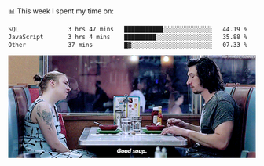 📊 This week I spent my time on:
<!--START_SECTION:waka-->

```text
SQL              3 hrs 47 mins   ███████████░░░░░░░░░░░░░░   44.19 %
JavaScript       3 hrs 4 mins    █████████░░░░░░░░░░░░░░░░   35.88 %
Other            37 mins         █▓░░░░░░░░░░░░░░░░░░░░░░░   07.33 %
```

<!--END_SECTION:waka-->


![](goodSoup.gif)
